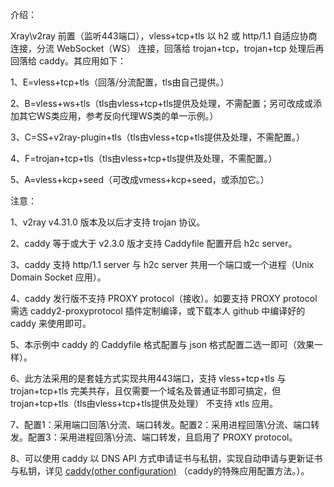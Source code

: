 介绍：

Xray\v2ray 前置（监听443端口），vless+tcp+tls 以 h2 或 http/1.1 自适应协商连接，分流 WebSocket（WS） 连接，回落给 trojan+tcp，trojan+tcp 处理后再回落给 caddy。其应用如下：

1、E=vless+tcp+tls（回落/分流配置，tls由自己提供。）

2、B=vless+ws+tls（tls由vless+tcp+tls提供及处理，不需配置；另可改成或添加其它WS类应用，参考反向代理WS类的单一示例。）

3、C=SS+v2ray-plugin+tls（tls由vless+tcp+tls提供及处理，不需配置。）

4、F=trojan+tcp+tls（tls由vless+tcp+tls提供及处理，不需配置。）

5、A=vless+kcp+seed（可改成vmess+kcp+seed，或添加它。）

注意：

1、v2ray v4.31.0 版本及以后才支持 trojan 协议。

2、caddy 等于或大于 v2.3.0 版才支持 Caddyfile 配置开启 h2c server。

3、caddy 支持 http/1.1 server 与 h2c server 共用一个端口或一个进程（Unix Domain Socket 应用）。

4、caddy 发行版不支持 PROXY protocol（接收）。如要支持 PROXY protocol 需选 caddy2-proxyprotocol 插件定制编译，或下载本人 github 中编译好的 caddy 来使用即可。

5、本示例中 caddy 的 Caddyfile 格式配置与 json 格式配置二选一即可（效果一样）。

6、此方法采用的是套娃方式实现共用443端口，支持 vless+tcp+tls 与 trojan+tcp+tls 完美共存，且仅需要一个域名及普通证书即可搞定，但 trojan+tcp+tls（tls由vless+tcp+tls提供及处理） 不支持 xtls 应用。

7、配置1：采用端口回落\分流、端口转发。配置2：采用进程回落\分流、端口转发。配置3：采用进程回落\分流、端口转发，且启用了 PROXY protocol。

8、可以使用 caddy 以 DNS API 方式申请证书与私钥，实现自动申请与更新证书与私钥，详见 [caddy(other configuration)](https://github.com/lxhao61/integrated-examples/tree/main/caddy(other%20configuration)) （caddy的特殊应用配置方法。）。
